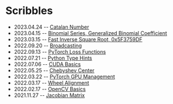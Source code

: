 # Scribbles

- 2023.04.24 -- [Catalan Number](./maths/catalan-number.md)
- 2023.04.15 -- [Binomial Series, Generalized Binomial Coefficient](./maths/binomial-series.md)
- 2023.03.15 -- [Fast Inverse Square Root, 0x5F3759DF](./numerical-analysis/fast-inv-sqrt.md)
- 2022.09.20 -- [Broadcasting](./pytorch/broadcasting.md)
- 2022.09.13 -- [PyTorch Loss Functions](./pytorch/pytorch-loss-functions.md)
- 2022.07.21 -- [Python Type Hints](./python/python-type-hints.md)
- 2022.07.06 -- [CUDA Basics](./cuda/cuda-basics.md)
- 2022.05.25 -- [Chebyshev Center](./maths/chebyshev-center.md)
- 2022.03.22 -- [PyTorch GPU Management](./pytorch/pytorch-gpu-management.md)
- 2022.03.17 -- [Wheel Alignment](./automobile/wheel-alignment.md)
- 2022.02.17 -- [OpenCV Basics](./opencv/opencv-basics/)
- 2021.11.27 -- [Jacobian Matrix](./maths/jacobian-matrix/)
